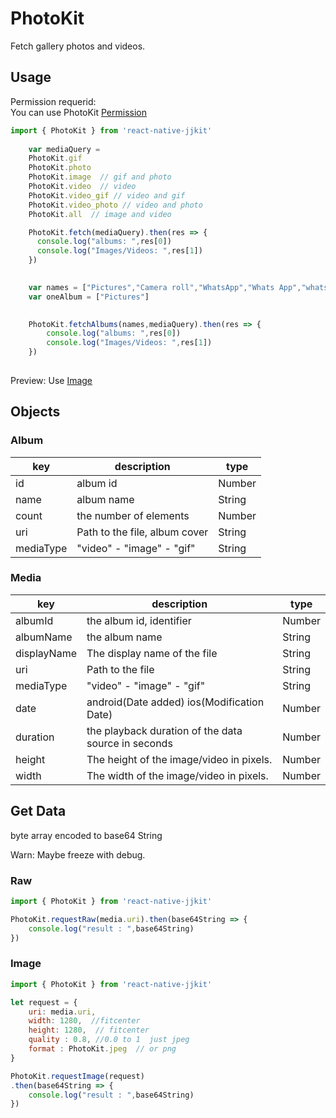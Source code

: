 # PhotoKit

Fetch gallery photos and videos.  


## Usage

Permission requerid:  
You can use PhotoKit [Permission](./photokitPermission.md)


```javascript
import { PhotoKit } from 'react-native-jjkit'
                                                     
    var mediaQuery = 
    PhotoKit.gif  
    PhotoKit.photo   
    PhotoKit.image  // gif and photo
    PhotoKit.video  // video
    PhotoKit.video_gif // video and gif
    PhotoKit.video_photo // video and photo
    PhotoKit.all  // image and video

    PhotoKit.fetch(mediaQuery).then(res => {
      console.log("albums: ",res[0])
      console.log("Images/Videos: ",res[1])
    })
   

    var names = ["Pictures","Camera roll","WhatsApp","Whats App","whats app images"]
    var oneAlbum = ["Pictures"]
  

    PhotoKit.fetchAlbums(names,mediaQuery).then(res => {
        console.log("albums: ",res[0])
        console.log("Images/Videos: ",res[1])
    })
   

```

Preview: Use [Image](image.md)

##  Objects

### Album

| key | description | type |
| --- | --- | --- |
| id | album id | Number | 
| name | album name | String | 
| count |  the number of elements | Number | 
| uri | Path to the file, album cover | String | 
| mediaType | "video" - "image" - "gif" | String | 


### Media

| key | description | type |
| --- | --- | --- |
| albumId | the album id, identifier | Number | 
| albumName | the album name | String | 
| displayName | The display name of the file | String | 
| uri | Path to the file | String | 
| mediaType | "video" - "image" - "gif" | String | 
| date |   android(Date added) ios(Modification Date) | Number | 
| duration | the playback duration of the data source in seconds | Number | 
| height | The height of the image/video in pixels. | Number | 
| width |  The width of the image/video in pixels. | Number | 


## Get Data

byte array encoded to base64 String

Warn: Maybe freeze with debug.

### Raw 

```javascript
import { PhotoKit } from 'react-native-jjkit'

PhotoKit.requestRaw(media.uri).then(base64String => {
    console.log("result : ",base64String)
})
```


### Image 

```javascript
import { PhotoKit } from 'react-native-jjkit'

let request = {
    uri: media.uri,
    width: 1280,  //fitcenter
    height: 1280,  // fitcenter
    quality : 0.8, //0.0 to 1  just jpeg
    format : PhotoKit.jpeg  // or png
}

PhotoKit.requestImage(request)
.then(base64String => {
    console.log("result : ",base64String)
})
```

